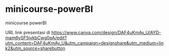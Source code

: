 # minicourse-powerBI
 minicourse powerBI

 URL link presentasi di 
 https://www.canva.com/design/DAF4uKmAy_U/AYD-mam6ySF5jvkbCwg0eA/edit?utm_content=DAF4uKmAy_U&utm_campaign=designshare&utm_medium=link2&utm_source=sharebutton 
